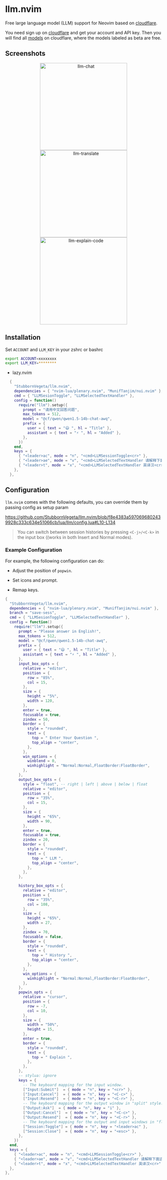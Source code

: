 # llm.nvim

Free large language model (LLM) support for Neovim based on [cloudflare](https://dash.cloudflare.com/).

You need sign up on [cloudflare](https://dash.cloudflare.com/) and get your account and API key. Then you will find all [models](https://developers.cloudflare.com/workers-ai/models/) on cloudflare, where the models labeled as beta are free.


## Screenshots

<p align= "center">
  <img src="https://github.com/StubbornVegeta/screenshot/blob/master/llm/llm-chat-compress.png" alt="llm-chat" height="280">
  <img src="https://github.com/StubbornVegeta/screenshot/blob/master/llm/llm-translate-compress.png" alt="llm-translate" height="280">
  <img src="https://github.com/StubbornVegeta/screenshot/blob/master/llm/llm-explain-code-compress.png" alt="llm-explain-code" height="280">
</p>

## Installation

Set `ACCOUNT` and `LLM_KEY` in your zshrc or bashrc
```sh
export ACCOUNT=xxxxxxxx
export LLM_KEY=********
```

- lazy.nvim

```lua
  {
    "StubbornVegeta/llm.nvim",
    dependencies = { "nvim-lua/plenary.nvim", "MunifTanjim/nui.nvim" },
    cmd = { "LLMSesionToggle", "LLMSelectedTextHandler" },
    config = function()
      require("llm").setup({
        prompt = "请用中文回答问题",
        max_tokens = 512,
        model = "@cf/qwen/qwen1.5-14b-chat-awq",
        prefix = {
          user = { text = "😃 ", hl = "Title" },
          assistant = { text = "⚡ ", hl = "Added" },
        },
      })
    end,
    keys = {
      { "<leader>ac", mode = "n", "<cmd>LLMSessionToggle<cr>" },
      { "<leader>ae", mode = "v", "<cmd>LLMSelectedTextHandler 请解释下面这段代码<cr>" },
      { "<leader>t", mode = "x", "<cmd>LLMSelectedTextHandler 英译汉<cr>" },
    },
  },
```

## Configuration

`llm.nvim` comes with the following defaults, you can override them by passing config as setup param

https://github.com/StubbornVegeta/llm.nvim/blob/f8e4383a5970696802439928c333c634e51066cb/lua/llm/config.lua#L10-L134

> You can switch between session histories by pressing `<C-j>/<C-k>` in the input box ((works in both Insert and Normal modes).

### Example Configuration

For example, the following configuration can do:

- Adjust the position of `popwin`.

- Set icons and prompt.

- Remap keys.
```lua
{
  "StubbornVegeta/llm.nvim",
  dependencies = { "nvim-lua/plenary.nvim", "MunifTanjim/nui.nvim" },
  branch = "save-sess",
  cmd = { "LLMSesionToggle", "LLMSelectedTextHandler" },
  config = function()
    require("llm").setup({
      prompt = "Please answer in English!",
      max_tokens = 512,
      model = "@cf/qwen/qwen1.5-14b-chat-awq",
      prefix = {
        user = { text = "😃 ", hl = "Title" },
        assistant = { text = "⚡ ", hl = "Added" },
      },
      input_box_opts = {
        relative = "editor",
        position = {
          row = "85%",
          col = 15,
        },
        size = {
          height = "5%",
          width = 120,
        },
        enter = true,
        focusable = true,
        zindex = 50,
        border = {
          style = "rounded",
          text = {
            top = " Enter Your Question ",
            top_align = "center",
          },
        },
        win_options = {
          winblend = 0,
          winhighlight = "Normal:Normal,FloatBorder:FloatBorder",
        },
      },
      output_box_opts = {
        style = "float", -- right | left | above | below | float
        relative = "editor",
        position = {
          row = "35%",
          col = 15,
        },
        size = {
          height = "65%",
          width = 90,
        },
        enter = true,
        focusable = true,
        zindex = 20,
        border = {
          style = "rounded",
          text = {
            top = " LLM ",
            top_align = "center",
          },
        },
      },

      history_box_opts = {
        relative = "editor",
        position = {
          row = "35%",
          col = 108,
        },
        size = {
          height = "65%",
          width = 27,
        },
        zindex = 70,
        focusable = false,
        border = {
          style = "rounded",
          text = {
            top = " History ",
            top_align = "center",
          },
        },
        win_options = {
          winhighlight = "Normal:Normal,FloatBorder:FloatBorder",
        },
      },
      popwin_opts = {
        relative = "cursor",
        position = {
          row = -7,
          col = 10,
        },
        size = {
          width = "50%",
          height = 15,
        },
        enter = true,
        border = {
          style = "rounded",
          text = {
            top = " Explain ",
          },
        },
      },
      -- stylua: ignore
      keys = {
        -- The keyboard mapping for the input window.
        ["Input:Submit"]  = { mode = "n", key = "<cr>" },
        ["Input:Cancel"]  = { mode = "n", key = "<C-c>" },
        ["Input:Resend"]  = { mode = "n", key = "<C-r>" },
        -- The keyboard mapping for the output window in "split" style.
        ["Output:Ask"]  = { mode = "n", key = "i" },
        ["Output:Cancel"]  = { mode = "n", key = "<C-c>" },
        ["Output:Resend"]  = { mode = "n", key = "<C-r>" },
        -- The keyboard mapping for the output and input windows in "float" style.
        ["Session:Toggle"] = { mode = "n", key = "<leader>ac" },
        ["Session:Close"]  = { mode = "n", key = "<esc>" },
      },
    })
  end,
  keys = {
    { "<leader>ac", mode = "n", "<cmd>LLMSessionToggle<cr>" },
    { "<leader>ae", mode = "v", "<cmd>LLMSelectedTextHandler 请解释下面这段代码<cr>" },
    { "<leader>t", mode = "x", "<cmd>LLMSelectedTextHandler 英译汉<cr>" },
  },
},
```
